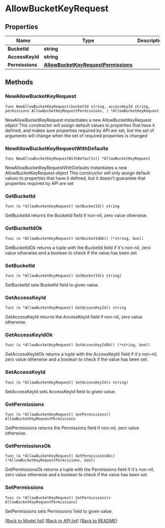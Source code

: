 # AllowBucketKeyRequest

## Properties

Name | Type | Description | Notes
------------ | ------------- | ------------- | -------------
**BucketId** | **string** |  | 
**AccessKeyId** | **string** |  | 
**Permissions** | [**AllowBucketKeyRequestPermissions**](AllowBucketKeyRequestPermissions.md) |  | 

## Methods

### NewAllowBucketKeyRequest

`func NewAllowBucketKeyRequest(bucketId string, accessKeyId string, permissions AllowBucketKeyRequestPermissions, ) *AllowBucketKeyRequest`

NewAllowBucketKeyRequest instantiates a new AllowBucketKeyRequest object
This constructor will assign default values to properties that have it defined,
and makes sure properties required by API are set, but the set of arguments
will change when the set of required properties is changed

### NewAllowBucketKeyRequestWithDefaults

`func NewAllowBucketKeyRequestWithDefaults() *AllowBucketKeyRequest`

NewAllowBucketKeyRequestWithDefaults instantiates a new AllowBucketKeyRequest object
This constructor will only assign default values to properties that have it defined,
but it doesn't guarantee that properties required by API are set

### GetBucketId

`func (o *AllowBucketKeyRequest) GetBucketId() string`

GetBucketId returns the BucketId field if non-nil, zero value otherwise.

### GetBucketIdOk

`func (o *AllowBucketKeyRequest) GetBucketIdOk() (*string, bool)`

GetBucketIdOk returns a tuple with the BucketId field if it's non-nil, zero value otherwise
and a boolean to check if the value has been set.

### SetBucketId

`func (o *AllowBucketKeyRequest) SetBucketId(v string)`

SetBucketId sets BucketId field to given value.


### GetAccessKeyId

`func (o *AllowBucketKeyRequest) GetAccessKeyId() string`

GetAccessKeyId returns the AccessKeyId field if non-nil, zero value otherwise.

### GetAccessKeyIdOk

`func (o *AllowBucketKeyRequest) GetAccessKeyIdOk() (*string, bool)`

GetAccessKeyIdOk returns a tuple with the AccessKeyId field if it's non-nil, zero value otherwise
and a boolean to check if the value has been set.

### SetAccessKeyId

`func (o *AllowBucketKeyRequest) SetAccessKeyId(v string)`

SetAccessKeyId sets AccessKeyId field to given value.


### GetPermissions

`func (o *AllowBucketKeyRequest) GetPermissions() AllowBucketKeyRequestPermissions`

GetPermissions returns the Permissions field if non-nil, zero value otherwise.

### GetPermissionsOk

`func (o *AllowBucketKeyRequest) GetPermissionsOk() (*AllowBucketKeyRequestPermissions, bool)`

GetPermissionsOk returns a tuple with the Permissions field if it's non-nil, zero value otherwise
and a boolean to check if the value has been set.

### SetPermissions

`func (o *AllowBucketKeyRequest) SetPermissions(v AllowBucketKeyRequestPermissions)`

SetPermissions sets Permissions field to given value.



[[Back to Model list]](../README.md#documentation-for-models) [[Back to API list]](../README.md#documentation-for-api-endpoints) [[Back to README]](../README.md)


